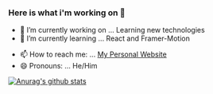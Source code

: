 ### Here is what i'm working on 👋


- 🔭 I’m currently working on ... Learning new technologies
- 🌱 I’m currently learning ... React and Framer-Motion
<!--
- 👯 I’m looking to collaborate on ...
- 🤔 I’m looking for help with ...
- 💬 Ask me about ...
-->
- 📫 How to reach me: ... [My Personal Website](http://heltson.com/)
- 😄 Pronouns: ... He/Him
<!--
- ⚡ Fun fact: ...
-->
[![Anurag's github stats](https://github-readme-stats.vercel.app/api?username=Heltzel)](https://github.com/anuraghazra/github-readme-stats)
